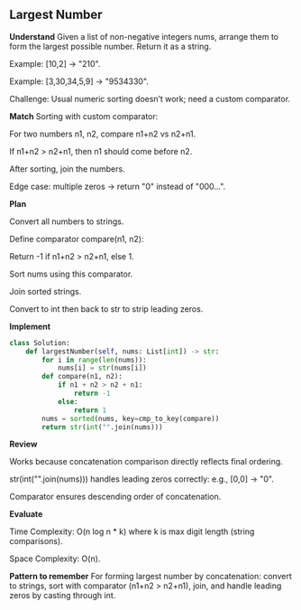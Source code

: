 ## Largest Number
**Understand**
Given a list of non-negative integers nums, arrange them to form the largest possible number. Return it as a string.

Example: [10,2] → "210".

Example: [3,30,34,5,9] → "9534330".

Challenge: Usual numeric sorting doesn’t work; need a custom comparator.

**Match**
Sorting with custom comparator:

For two numbers n1, n2, compare n1+n2 vs n2+n1.

If n1+n2 > n2+n1, then n1 should come before n2.

After sorting, join the numbers.

Edge case: multiple zeros → return "0" instead of "000...".

**Plan**

Convert all numbers to strings.

Define comparator compare(n1, n2):

Return -1 if n1+n2 > n2+n1, else 1.

Sort nums using this comparator.

Join sorted strings.

Convert to int then back to str to strip leading zeros.

**Implement**
```py
class Solution:
    def largestNumber(self, nums: List[int]) -> str:
        for i in range(len(nums)):
            nums[i] = str(nums[i])
        def compare(n1, n2):
            if n1 + n2 > n2 + n1:
                return -1
            else:
                return 1
        nums = sorted(nums, key=cmp_to_key(compare))
        return str(int("".join(nums)))
```

**Review**

Works because concatenation comparison directly reflects final ordering.

str(int("".join(nums))) handles leading zeros correctly: e.g., [0,0] → "0".

Comparator ensures descending order of concatenation.

**Evaluate**

Time Complexity: O(n log n * k) where k is max digit length (string comparisons).

Space Complexity: O(n).

**Pattern to remember**
For forming largest number by concatenation: convert to strings, sort with comparator (n1+n2 > n2+n1), join, and handle leading zeros by casting through int.